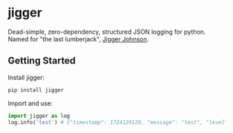 # jigger
Dead-simple, zero-dependency, structured JSON logging for python. Named for "the last lumberjack",
[Jigger Johnson](https://en.wikipedia.org/wiki/Jigger_Johnson).

## Getting Started
Install jigger:
```bash
pip install jigger
```
Import and use:
```python
import jigger as log
log.info('test') # {"timestamp": 1724129120, "message": "test", "level": "info"}
```

